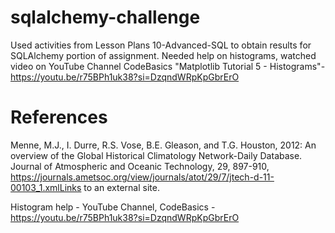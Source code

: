 # sqlalchemy-challenge
Used activities from Lesson Plans 10-Advanced-SQL to obtain results for SQLAlchemy portion of assignment.
Needed help on histograms, watched video on YouTube Channel CodeBasics "Matplotlib Tutorial 5 - Histograms"- https://youtu.be/r75BPh1uk38?si=DzqndWRpKpGbrErO



# References
Menne, M.J., I. Durre, R.S. Vose, B.E. Gleason, and T.G. Houston, 2012: An overview of the Global Historical Climatology Network-Daily Database. Journal of Atmospheric and Oceanic Technology, 29, 897-910, https://journals.ametsoc.org/view/journals/atot/29/7/jtech-d-11-00103_1.xmlLinks to an external site.

Histogram help - YouTube Channel, CodeBasics - https://youtu.be/r75BPh1uk38?si=DzqndWRpKpGbrErO

